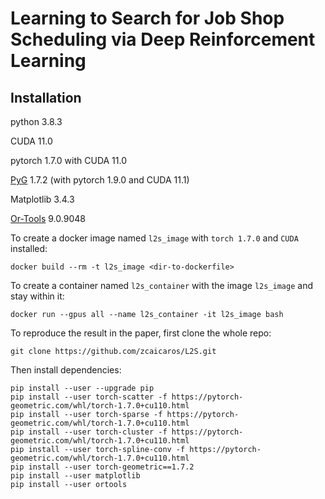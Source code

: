 # Learning to Search for Job Shop Scheduling via Deep Reinforcement Learning

## Installation
python 3.8.3

CUDA 11.0

pytorch 1.7.0 with CUDA 11.0

[PyG](https://github.com/pyg-team/pytorch_geometric) 1.7.2 (with pytorch 1.9.0 and CUDA 11.1)

Matplotlib 3.4.3

[Or-Tools](https://github.com/google/or-tools) 9.0.9048

To create a docker image named `l2s_image` with `torch 1.7.0` and `CUDA` installed:
```
docker build --rm -t l2s_image <dir-to-dockerfile>
```
To create a container named `l2s_container` with the image `l2s_image` and stay within it:
```
docker run --gpus all --name l2s_container -it l2s_image bash
```
To reproduce the result in the paper, first clone the whole repo:
```
git clone https://github.com/zcaicaros/L2S.git
```
Then install dependencies:
```
pip install --user --upgrade pip
pip install --user torch-scatter -f https://pytorch-geometric.com/whl/torch-1.7.0+cu110.html
pip install --user torch-sparse -f https://pytorch-geometric.com/whl/torch-1.7.0+cu110.html
pip install --user torch-cluster -f https://pytorch-geometric.com/whl/torch-1.7.0+cu110.html
pip install --user torch-spline-conv -f https://pytorch-geometric.com/whl/torch-1.7.0+cu110.html
pip install --user torch-geometric==1.7.2
pip install --user matplotlib
pip install --user ortools
```